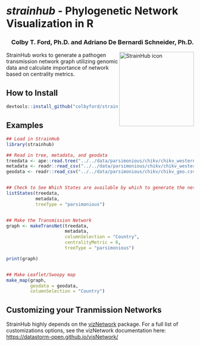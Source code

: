 # *strainhub* - Phylogenetic Network Visualization in R

<h3 align = "right">Colby T. Ford, Ph.D. and Adriano De Bernardi Schneider, Ph.D.</h3>

<img align="right" src="https://raw.githubusercontent.com/colbyford/StrainHub/master/img/strainhub_hex_color.png" alt="StrainHub icon" width="200">

StrainHub works to generate a pathogen transmission network graph utilizing genomic data and calculate importance of network based on centrality metrics.

## How to Install
```r
devtools::install_github("colbyford/strainhub", subdir="pkg")
```

## Examples
```r
## Load in StrainHub
library(strainhub)

## Read in tree, metadata, and geodata
treedata <- ape::read.tree("../../data/parsimonious/chikv/chikv_westernafrica.phy")
metadata <- readr::read_csv("../../data/parsimonious/chikv/chikv_westernafrica_metadata.csv", col_names = TRUE)
geodata <- readr::read_csv("../../data/parsimonious/chikv/chikv_geo.csv", col_names = TRUE)


## Check to See Which States are available by which to generate the network
listStates(treedata,
           metadata,
           treeType = "parsimonious")


## Make the Transmission Network
graph <- makeTransNet(treedata,
                      metadata,
                      columnSelection = "Country",
                      centralityMetric = 6,
                      treeType = "parsimonious")

print(graph)


## Make Leaflet/Swoopy map
make_map(graph,
         geodata = geodata,
         columnSelection = "Country")

```

## Customizing your Tranmission Networks
StrainHub highly depends on the [vizNetwork](https://github.com/datastorm-open/visNetwork) package. For a full list of customizations options, see the vizNetwork documentation here: https://datastorm-open.github.io/visNetwork/
